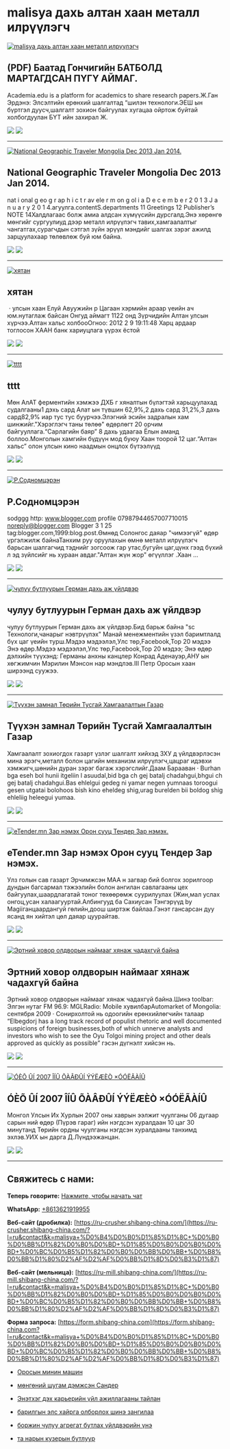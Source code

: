 # malisya дахь алтан хаан металл илрүүлэгч

<a href="https://swt.shibang-china.com/?l=ru&img&k=malisya+%D0%B4%D0%B0%D1%85%D1%8C+%D0%B0%D0%BB%D1%82%D0%B0%D0%BD+%D1%85%D0%B0%D0%B0%D0%BD+%D0%BC%D0%B5%D1%82%D0%B0%D0%BB%D0%BB+%D0%B8%D0%BB%D1%80%D2%AF%D2%AF%D0%BB%D1%8D%D0%B3%D1%87" target="_blank">![malisya дахь алтан хаан металл илрүүлэгч](http://static.shibang-china.com/all-800x300/388.jpg)</a>

## (PDF) Баатад Гончигийн БАТБОЛД МАРТАГДСАН ПҮГҮ АЙМАГ.
Academia.edu is a platform for academics to share research papers.Ж.Ган Эрдэнэ: Элсэлтийн ерөнхий шалгалтад “шилэн технологи.ЭЕШ ын бүртгэл дуусч,шалгалт зохион байгуулах хугацаа ойртож буйтай холбогдуулан БҮТ ийн захирал Ж.


<a href="https://whatsapp.shibangsoft.com/WhatsApp.php" target="_blank" title="WhatsApp">![](http://static.shibang-china.com/icon/whatsapp.png)</a> <a href="https://swt.shibang-china.com/?l=ru&icon&k=malisya+%D0%B4%D0%B0%D1%85%D1%8C+%D0%B0%D0%BB%D1%82%D0%B0%D0%BD+%D1%85%D0%B0%D0%B0%D0%BD+%D0%BC%D0%B5%D1%82%D0%B0%D0%BB%D0%BB+%D0%B8%D0%BB%D1%80%D2%AF%D2%AF%D0%BB%D1%8D%D0%B3%D1%87" target="_blank">![](http://static.shibang-china.com/icon/chat-ru.png)</a>

---

<a href="https://swt.shibang-china.com/?l=ru&img&k=malisya+%D0%B4%D0%B0%D1%85%D1%8C+%D0%B0%D0%BB%D1%82%D0%B0%D0%BD+%D1%85%D0%B0%D0%B0%D0%BD+%D0%BC%D0%B5%D1%82%D0%B0%D0%BB%D0%BB+%D0%B8%D0%BB%D1%80%D2%AF%D2%AF%D0%BB%D1%8D%D0%B3%D1%87" target="_blank">![National Geographic Traveler Mongolia Dec 2013 Jan 2014.](http://static.shibang-china.com/all-800x300/499.jpg)</a>

## National Geographic Traveler Mongolia Dec 2013 Jan 2014.
nat i onal g eo g r ap h i c t r av ele r m on g ol i a D e c e m b e r 2 0 1 3 J a n u a r y 2 0 1 4.агуулга.contentS.departments 11 Greetings 12 Publisher’s NOTE 14Халдлагаас болж амиа алдсан хүмүүсийн дурсгалд.Энэ хөрөнгө мөнгийг сургуулиуд дээр металл илрүүлэгч тавих,хамгаалалтыг чангатгах,сурагчдын сэтгэл зүйн эрүүл мэндийг шалгах зэрэг ажилд зарцуулахаар төлөвлөж буй юм байна.


<a href="https://whatsapp.shibangsoft.com/WhatsApp.php" target="_blank" title="WhatsApp">![](http://static.shibang-china.com/icon/whatsapp.png)</a> <a href="https://swt.shibang-china.com/?l=ru&icon&k=malisya+%D0%B4%D0%B0%D1%85%D1%8C+%D0%B0%D0%BB%D1%82%D0%B0%D0%BD+%D1%85%D0%B0%D0%B0%D0%BD+%D0%BC%D0%B5%D1%82%D0%B0%D0%BB%D0%BB+%D0%B8%D0%BB%D1%80%D2%AF%D2%AF%D0%BB%D1%8D%D0%B3%D1%87" target="_blank">![](http://static.shibang-china.com/icon/chat-ru.png)</a>

---

<a href="https://swt.shibang-china.com/?l=ru&img&k=malisya+%D0%B4%D0%B0%D1%85%D1%8C+%D0%B0%D0%BB%D1%82%D0%B0%D0%BD+%D1%85%D0%B0%D0%B0%D0%BD+%D0%BC%D0%B5%D1%82%D0%B0%D0%BB%D0%BB+%D0%B8%D0%BB%D1%80%D2%AF%D2%AF%D0%BB%D1%8D%D0%B3%D1%87" target="_blank">![хятан](http://static.shibang-china.com/all-800x300/129.jpg)</a>

## хятан
&nbsp;&#0183;&#32;улсын хаан Елуй Авуужийн р Цагаан хэрмийн араар үеийн ач юм.нутаглаж байсан Онгуд аймагт 1122 онд Зүрчидийн Алтан улсын хүрчээ.Алтан хальс холбооОгноо: 2012 2 9 19:11:48 Харц ардаар тоглосон ХААН банк хариуцлага үүрэх ёстой


<a href="https://whatsapp.shibangsoft.com/WhatsApp.php" target="_blank" title="WhatsApp">![](http://static.shibang-china.com/icon/whatsapp.png)</a> <a href="https://swt.shibang-china.com/?l=ru&icon&k=malisya+%D0%B4%D0%B0%D1%85%D1%8C+%D0%B0%D0%BB%D1%82%D0%B0%D0%BD+%D1%85%D0%B0%D0%B0%D0%BD+%D0%BC%D0%B5%D1%82%D0%B0%D0%BB%D0%BB+%D0%B8%D0%BB%D1%80%D2%AF%D2%AF%D0%BB%D1%8D%D0%B3%D1%87" target="_blank">![](http://static.shibang-china.com/icon/chat-ru.png)</a>

---

<a href="https://swt.shibang-china.com/?l=ru&img&k=malisya+%D0%B4%D0%B0%D1%85%D1%8C+%D0%B0%D0%BB%D1%82%D0%B0%D0%BD+%D1%85%D0%B0%D0%B0%D0%BD+%D0%BC%D0%B5%D1%82%D0%B0%D0%BB%D0%BB+%D0%B8%D0%BB%D1%80%D2%AF%D2%AF%D0%BB%D1%8D%D0%B3%D1%87" target="_blank">![tttt](http://static.shibang-china.com/all-800x300/925.jpg)</a>

## tttt
Мөн АлАТ ферментийн хэмжээ ДХБ г хяналтын бүлэгтэй харьцуулахад судалгааны1 дэхь сард Алат ын түвшин 62,9%,2 дахь сард 31,2%,3 дахь сард82,9% иар тус тус буурчээ.Элэгний эсийн задралын хам шинжийг.&quot;Хэрэглэгч таны төлөө&quot; өдөрлөгт 20 орчим байгууллага.“Сарлагийн баяр” 8 дахь удаагаа Ёлын аманд боллоо.Монголын хамгийн бүдүүн мод буюу Хаан тоорой 12 цаг.“Алтан хальс” олон улсын кино наадмын онцлох бүтээлүүд


<a href="https://whatsapp.shibangsoft.com/WhatsApp.php" target="_blank" title="WhatsApp">![](http://static.shibang-china.com/icon/whatsapp.png)</a> <a href="https://swt.shibang-china.com/?l=ru&icon&k=malisya+%D0%B4%D0%B0%D1%85%D1%8C+%D0%B0%D0%BB%D1%82%D0%B0%D0%BD+%D1%85%D0%B0%D0%B0%D0%BD+%D0%BC%D0%B5%D1%82%D0%B0%D0%BB%D0%BB+%D0%B8%D0%BB%D1%80%D2%AF%D2%AF%D0%BB%D1%8D%D0%B3%D1%87" target="_blank">![](http://static.shibang-china.com/icon/chat-ru.png)</a>

---

<a href="https://swt.shibang-china.com/?l=ru&img&k=malisya+%D0%B4%D0%B0%D1%85%D1%8C+%D0%B0%D0%BB%D1%82%D0%B0%D0%BD+%D1%85%D0%B0%D0%B0%D0%BD+%D0%BC%D0%B5%D1%82%D0%B0%D0%BB%D0%BB+%D0%B8%D0%BB%D1%80%D2%AF%D2%AF%D0%BB%D1%8D%D0%B3%D1%87" target="_blank">![Р.Содномцэрэн](http://static.shibang-china.com/all-800x300/1455.jpg)</a>

## Р.Содномцэрэн
sodggg http: www.blogger.com profile 07987944657007710015 noreply@blogger.com Blogger 3 1 25 tag:blogger.com,1999:blog.post.Өмнөд Солонгос даяар &quot;чимээгүй&quot; өдөр үргэлжилж байнаТанхим руу оруулахын өмнө металл илрүүлэгч барьсан шалгагчид тэднийг зогсоож гар утас,бугуйн цаг,цүнх гээд бүхий л эд зүйлсийг нь хураан авдаг.&quot;Алтан жүн жор&quot; өгүүллэг .Хаан …


<a href="https://whatsapp.shibangsoft.com/WhatsApp.php" target="_blank" title="WhatsApp">![](http://static.shibang-china.com/icon/whatsapp.png)</a> <a href="https://swt.shibang-china.com/?l=ru&icon&k=malisya+%D0%B4%D0%B0%D1%85%D1%8C+%D0%B0%D0%BB%D1%82%D0%B0%D0%BD+%D1%85%D0%B0%D0%B0%D0%BD+%D0%BC%D0%B5%D1%82%D0%B0%D0%BB%D0%BB+%D0%B8%D0%BB%D1%80%D2%AF%D2%AF%D0%BB%D1%8D%D0%B3%D1%87" target="_blank">![](http://static.shibang-china.com/icon/chat-ru.png)</a>

---

<a href="https://swt.shibang-china.com/?l=ru&img&k=malisya+%D0%B4%D0%B0%D1%85%D1%8C+%D0%B0%D0%BB%D1%82%D0%B0%D0%BD+%D1%85%D0%B0%D0%B0%D0%BD+%D0%BC%D0%B5%D1%82%D0%B0%D0%BB%D0%BB+%D0%B8%D0%BB%D1%80%D2%AF%D2%AF%D0%BB%D1%8D%D0%B3%D1%87" target="_blank">![чулуу бутлуурын Герман дахь аж үйлдвэр](http://static.shibang-china.com/all-800x300/30.jpg)</a>

## чулуу бутлуурын Герман дахь аж үйлдвэр
чулуу бутлуурын Герман дахь аж үйлдвэр.Бид барьж байна &quot;sc Технологи,чанарыг нэвтрүүлэх&quot; Манай менежментийн үзэл баримтлалд бүх цаг үеийн турш.Мэдээ мэдээлэл,Улс төр,Facebook,Top 20 мэдээ Энэ өдөр.Мэдээ мэдээлэл,Улс төр,Facebook,Top 20 мэдээ; Энэ өдөр дэлхийн түүхэнд: Германы анхны канцлер Конрад Аденауэр,АНУ ын хөгжимчин Мэрилин Мэнсон нар мэндлэв.III Петр Оросын хаан ширээнд суужээ.


<a href="https://whatsapp.shibangsoft.com/WhatsApp.php" target="_blank" title="WhatsApp">![](http://static.shibang-china.com/icon/whatsapp.png)</a> <a href="https://swt.shibang-china.com/?l=ru&icon&k=malisya+%D0%B4%D0%B0%D1%85%D1%8C+%D0%B0%D0%BB%D1%82%D0%B0%D0%BD+%D1%85%D0%B0%D0%B0%D0%BD+%D0%BC%D0%B5%D1%82%D0%B0%D0%BB%D0%BB+%D0%B8%D0%BB%D1%80%D2%AF%D2%AF%D0%BB%D1%8D%D0%B3%D1%87" target="_blank">![](http://static.shibang-china.com/icon/chat-ru.png)</a>

---

<a href="https://swt.shibang-china.com/?l=ru&img&k=malisya+%D0%B4%D0%B0%D1%85%D1%8C+%D0%B0%D0%BB%D1%82%D0%B0%D0%BD+%D1%85%D0%B0%D0%B0%D0%BD+%D0%BC%D0%B5%D1%82%D0%B0%D0%BB%D0%BB+%D0%B8%D0%BB%D1%80%D2%AF%D2%AF%D0%BB%D1%8D%D0%B3%D1%87" target="_blank">![Түүхэн замнал Төрийн Тусгай Хамгаалалтын Газар](http://static.shibang-china.com/all-800x300/235.jpg)</a>

## Түүхэн замнал Төрийн Тусгай Хамгаалалтын Газар
Хамгаалалт зохиогдох газарт үзлэг шалгалт хийхэд ЗХУ д үйлдвэрлэсэн мина эрэгч,металл болон цагийн механизм илрүүлэгч,цацраг идэвхи хэмжигч,шөнийн дуран зэрэг багаж хэрэгслийг.Даам Барааван&nbsp;&#0183;&#32;Burhan bga eseh bol hunii itgeliin l asuudal,bid bga ch gej batalj chadahgui,bhgui ch gej batalj chadahgui.Bas ehlelgui gedeg ni yamar negen yumnaas toroogui gesen utgatai bolohoos bish kino eheldeg shig,urag burelden bii boldog shig ehleliig heleegui yumaa.


<a href="https://whatsapp.shibangsoft.com/WhatsApp.php" target="_blank" title="WhatsApp">![](http://static.shibang-china.com/icon/whatsapp.png)</a> <a href="https://swt.shibang-china.com/?l=ru&icon&k=malisya+%D0%B4%D0%B0%D1%85%D1%8C+%D0%B0%D0%BB%D1%82%D0%B0%D0%BD+%D1%85%D0%B0%D0%B0%D0%BD+%D0%BC%D0%B5%D1%82%D0%B0%D0%BB%D0%BB+%D0%B8%D0%BB%D1%80%D2%AF%D2%AF%D0%BB%D1%8D%D0%B3%D1%87" target="_blank">![](http://static.shibang-china.com/icon/chat-ru.png)</a>

---

<a href="https://swt.shibang-china.com/?l=ru&img&k=malisya+%D0%B4%D0%B0%D1%85%D1%8C+%D0%B0%D0%BB%D1%82%D0%B0%D0%BD+%D1%85%D0%B0%D0%B0%D0%BD+%D0%BC%D0%B5%D1%82%D0%B0%D0%BB%D0%BB+%D0%B8%D0%BB%D1%80%D2%AF%D2%AF%D0%BB%D1%8D%D0%B3%D1%87" target="_blank">![eTender.mn Зар нэмэх Орон сууц Тендер Зар нэмэх.](http://static.shibang-china.com/all-800x300/1255.jpg)</a>

## eTender.mn Зар нэмэх Орон сууц Тендер Зар нэмэх.
Улз голын сав газарт Эрчимжсэн МАА н загвар бий болгох зорилгоор дундын багсармал тэжээлийн болон ангилан савлагааны цех байгуулах,шаардлагатай тоног төхөөрөмж суурилуулах (Жин,мал услах онгоц,усан халаагууртай.Албингууд ба Сахиусан Тэнгэрүүд by Magiiганцаардангуй гөлийн,доош ширтэж байлаа.Гэнэт гансарсан дуу ясанд ян хийтэл цөл даяар цуурайтав.


<a href="https://whatsapp.shibangsoft.com/WhatsApp.php" target="_blank" title="WhatsApp">![](http://static.shibang-china.com/icon/whatsapp.png)</a> <a href="https://swt.shibang-china.com/?l=ru&icon&k=malisya+%D0%B4%D0%B0%D1%85%D1%8C+%D0%B0%D0%BB%D1%82%D0%B0%D0%BD+%D1%85%D0%B0%D0%B0%D0%BD+%D0%BC%D0%B5%D1%82%D0%B0%D0%BB%D0%BB+%D0%B8%D0%BB%D1%80%D2%AF%D2%AF%D0%BB%D1%8D%D0%B3%D1%87" target="_blank">![](http://static.shibang-china.com/icon/chat-ru.png)</a>

---

<a href="https://swt.shibang-china.com/?l=ru&img&k=malisya+%D0%B4%D0%B0%D1%85%D1%8C+%D0%B0%D0%BB%D1%82%D0%B0%D0%BD+%D1%85%D0%B0%D0%B0%D0%BD+%D0%BC%D0%B5%D1%82%D0%B0%D0%BB%D0%BB+%D0%B8%D0%BB%D1%80%D2%AF%D2%AF%D0%BB%D1%8D%D0%B3%D1%87" target="_blank">![Эртний ховор олдворын наймааг хянаж чадахгүй байна](http://static.shibang-china.com/all-800x300/1316.jpg)</a>

## Эртний ховор олдворын наймааг хянаж чадахгүй байна
Эртний ховор олдворын наймааг хянаж чадахгүй байна.Шинэ toolbar: Элгэн нутаг FM 96.9: MGLRadio: Mobile хувилбарAutomarket of Mongolia: сентября 2009&nbsp;&#0183;&#32;Сонирхолтой нь одоогийн ерөнхийлөгчийн талаар “Elbegdorj has a long track record of populist rhetoric and well documented suspicions of foreign businesses,both of which unnerve analysts and investors who wish to see the Oyu Tolgoi mining project and other deals approved as quickly as possible” гэсэн дүгнэлт хийсэн нь.


<a href="https://whatsapp.shibangsoft.com/WhatsApp.php" target="_blank" title="WhatsApp">![](http://static.shibang-china.com/icon/whatsapp.png)</a> <a href="https://swt.shibang-china.com/?l=ru&icon&k=malisya+%D0%B4%D0%B0%D1%85%D1%8C+%D0%B0%D0%BB%D1%82%D0%B0%D0%BD+%D1%85%D0%B0%D0%B0%D0%BD+%D0%BC%D0%B5%D1%82%D0%B0%D0%BB%D0%BB+%D0%B8%D0%BB%D1%80%D2%AF%D2%AF%D0%BB%D1%8D%D0%B3%D1%87" target="_blank">![](http://static.shibang-china.com/icon/chat-ru.png)</a>

---

<a href="https://swt.shibang-china.com/?l=ru&img&k=malisya+%D0%B4%D0%B0%D1%85%D1%8C+%D0%B0%D0%BB%D1%82%D0%B0%D0%BD+%D1%85%D0%B0%D0%B0%D0%BD+%D0%BC%D0%B5%D1%82%D0%B0%D0%BB%D0%BB+%D0%B8%D0%BB%D1%80%D2%AF%D2%AF%D0%BB%D1%8D%D0%B3%D1%87" target="_blank">![&#211;&#200;&#213; &#219;&#205; 2007 &#206;&#205;&#219; &#213;&#192;&#194;&#208;&#219;&#205; &#221;&#221;&#203;&#198;&#200;&#210; &#215;&#211;&#211;&#203;&#195;&#192;&#205;&#219;](http://static.shibang-china.com/all-800x300/1066.jpg)</a>

## &#211;&#200;&#213; &#219;&#205; 2007 &#206;&#205;&#219; &#213;&#192;&#194;&#208;&#219;&#205; &#221;&#221;&#203;&#198;&#200;&#210; &#215;&#211;&#211;&#203;&#195;&#192;&#205;&#219;
Монгол Улсын Их Хурлын 2007 оны хаврын ээлжит чуулганы 06 дугаар сарын ний өдөр (Пүрэв гараг) ийн нэгдсэн хуралдаан 10 цаг 30 минутанд Төрийн ордны чуулганы нэгдсэн хуралдааны танхимд эхлэв.УИХ ын дарга Д.Лүндээжанцан.

<a href="https://whatsapp.shibangsoft.com/WhatsApp.php" target="_blank" title="WhatsApp">![](http://static.shibang-china.com/icon/whatsapp.png)</a> <a href="https://swt.shibang-china.com/?l=ru&icon&k=malisya+%D0%B4%D0%B0%D1%85%D1%8C+%D0%B0%D0%BB%D1%82%D0%B0%D0%BD+%D1%85%D0%B0%D0%B0%D0%BD+%D0%BC%D0%B5%D1%82%D0%B0%D0%BB%D0%BB+%D0%B8%D0%BB%D1%80%D2%AF%D2%AF%D0%BB%D1%8D%D0%B3%D1%87" target="_blank">![](http://static.shibang-china.com/icon/chat-ru.png)</a>

---
## Свяжитесь с нами:

**Теперь говорите:** [Нажмите, чтобы начать чат](https://swt.shibang-china.com?l=ru&contact&k=malisya+%D0%B4%D0%B0%D1%85%D1%8C+%D0%B0%D0%BB%D1%82%D0%B0%D0%BD+%D1%85%D0%B0%D0%B0%D0%BD+%D0%BC%D0%B5%D1%82%D0%B0%D0%BB%D0%BB+%D0%B8%D0%BB%D1%80%D2%AF%D2%AF%D0%BB%D1%8D%D0%B3%D1%87)

**WhatsApp:**  [+8613621919955](https://whatsapp.shibangsoft.com/WhatsApp.php)

**Веб-сайт (дробилка):** [https://ru-crusher.shibang-china.com/](https://ru-crusher.shibang-china.com/?l=ru&contact&k=malisya+%D0%B4%D0%B0%D1%85%D1%8C+%D0%B0%D0%BB%D1%82%D0%B0%D0%BD+%D1%85%D0%B0%D0%B0%D0%BD+%D0%BC%D0%B5%D1%82%D0%B0%D0%BB%D0%BB+%D0%B8%D0%BB%D1%80%D2%AF%D2%AF%D0%BB%D1%8D%D0%B3%D1%87)

**Веб-сайт (мельница):** [https://ru-mill.shibang-china.com/](https://ru-mill.shibang-china.com/?l=ru&contact&k=malisya+%D0%B4%D0%B0%D1%85%D1%8C+%D0%B0%D0%BB%D1%82%D0%B0%D0%BD+%D1%85%D0%B0%D0%B0%D0%BD+%D0%BC%D0%B5%D1%82%D0%B0%D0%BB%D0%BB+%D0%B8%D0%BB%D1%80%D2%AF%D2%AF%D0%BB%D1%8D%D0%B3%D1%87)

**Форма запроса:** [https://form.shibang-china.com](https://form.shibang-china.com?l=ru&contact&k=malisya+%D0%B4%D0%B0%D1%85%D1%8C+%D0%B0%D0%BB%D1%82%D0%B0%D0%BD+%D1%85%D0%B0%D0%B0%D0%BD+%D0%BC%D0%B5%D1%82%D0%B0%D0%BB%D0%BB+%D0%B8%D0%BB%D1%80%D2%AF%D2%AF%D0%BB%D1%8D%D0%B3%D1%87)

* [Оросын минин машин](../129/%D0%9E%D1%80%D0%BE%D1%81%D1%8B%D0%BD%20%D0%BC%D0%B8%D0%BD%D0%B8%D0%BD%20%D0%BC%D0%B0%D1%88%D0%B8%D0%BD.md)

* [мөнгөний шугам дэмжсэн Сандер](../129/%D0%BC%D3%A9%D0%BD%D0%B3%D3%A9%D0%BD%D0%B8%D0%B9%20%D1%88%D1%83%D0%B3%D0%B0%D0%BC%20%D0%B4%D1%8D%D0%BC%D0%B6%D1%81%D1%8D%D0%BD%20%D0%A1%D0%B0%D0%BD%D0%B4%D0%B5%D1%80.md)

* [Энэтхэг дэх карьерийн үйл ажиллагааны тайлан](../126/%D0%AD%D0%BD%D1%8D%D1%82%D1%85%D1%8D%D0%B3%20%D0%B4%D1%8D%D1%85%20%D0%BA%D0%B0%D1%80%D1%8C%D0%B5%D1%80%D0%B8%D0%B9%D0%BD%20%D2%AF%D0%B9%D0%BB%20%D0%B0%D0%B6%D0%B8%D0%BB%D0%BB%D0%B0%D0%B3%D0%B0%D0%B0%D0%BD%D1%8B%20%D1%82%D0%B0%D0%B9%D0%BB%D0%B0%D0%BD.md)

* [барилгын элс хайрга олборлох шинэ зангилаа](../130/%D0%B1%D0%B0%D1%80%D0%B8%D0%BB%D0%B3%D1%8B%D0%BD%20%D1%8D%D0%BB%D1%81%20%D1%85%D0%B0%D0%B9%D1%80%D0%B3%D0%B0%20%D0%BE%D0%BB%D0%B1%D0%BE%D1%80%D0%BB%D0%BE%D1%85%20%D1%88%D0%B8%D0%BD%D1%8D%20%D0%B7%D0%B0%D0%BD%D0%B3%D0%B8%D0%BB%D0%B0%D0%B0.md)

* [боржин чулуу агрегат бутлах үйлдвэрийн үнэ](../128/%D0%B1%D0%BE%D1%80%D0%B6%D0%B8%D0%BD%20%D1%87%D1%83%D0%BB%D1%83%D1%83%20%D0%B0%D0%B3%D1%80%D0%B5%D0%B3%D0%B0%D1%82%20%D0%B1%D1%83%D1%82%D0%BB%D0%B0%D1%85%20%D2%AF%D0%B9%D0%BB%D0%B4%D0%B2%D1%8D%D1%80%D0%B8%D0%B9%D0%BD%20%D2%AF%D0%BD%D1%8D.md)

* [та нарын кузерын бутлуур](../128/%D1%82%D0%B0%20%D0%BD%D0%B0%D1%80%D1%8B%D0%BD%20%D0%BA%D1%83%D0%B7%D0%B5%D1%80%D1%8B%D0%BD%20%D0%B1%D1%83%D1%82%D0%BB%D1%83%D1%83%D1%80.md)